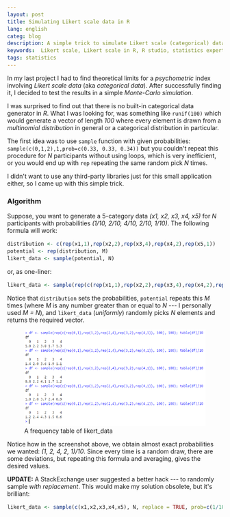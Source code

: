 ```yaml
---
layout: post
title: Simulating Likert scale data in R
lang: english
categ: blog
description: A simple trick to simulate Likert scale (categorical) data in R without any libraries. 
keywords:  Likert scale, Likert scale in R, R studio, statistics expert, statistical consultant, statistical consulting
tags: statistics
---
```


In my last project I had to find theoretical limits for a _psychometric_ index involving _Likert scale data_ (aka _categorical data_). After successfully finding it, I decided to test the results in a simple _Monte-Carlo simulation_.  

I was surprised to find out that there is no built-in categorical data generator in _R_. What I was looking for, was something like `runif(100)` which would generate a vector of length _100_ where every element is drawn from a _multinomial distribution_ in general or a categorical distribution in particular.  

The first idea was to use `sample` function with given probabilities: `sample(c(0,1,2),1,prob=c(0.33, 0.33, 0.34))` but you couldn't repeat this procedure for _N_ participants without using loops, which is very inefficient, or you would end up with `rep` repeating the same random pick _N_ times.  

I didn't want to use any third-party libraries just for this small application either, so I came up with this simple trick.  

### Algorithm

Suppose, you want to generate a 5-category data _(x1, x2, x3, x4, x5)_ for _N_ participants with probabilities _(1/10, 2/10, 4/10, 2/10, 1/10)_. The following formula will work:

```R
distribution <- c(rep(x1,1),rep(x2,2),rep(x3,4),rep(x4,2),rep(x5,1))
potential <- rep(distribution, M)
likert_data <- sample(potential, N)
```

or, as one-liner:

```R
likert_data <- sample(rep(c(rep(x1,1),rep(x2,2),rep(x3,4),rep(x4,2),rep(x5,1)), M), N)
```

Notice that `distribution` sets the probabilities, `potential` repeats this _M_ times (where _M_ is any number greater than or equal to _N_ --- I personally used _M = N_), and `likert_data` (_uniformly_) randomly picks _N_ elements and returns the required vector.  

<figure class="blog">
	<img class="img-fluid" src="/assets/img/likert/likert.png">
	<figcaption>A frequency table of likert_data</figcaption>
</figure>

Notice how in the screenshot above, we obtain almost exact probabilities we wanted: _(1, 2, 4, 2, 1)/10_. Since every time is a random draw, there are some deviations, but repeating this formula and averaging, gives the desired values.  

**UPDATE:** A StackExchange user suggested a better hack --- to randomly sample _with replacement_. This would make my solution obsolete, but it's brilliant:

```R
likert_data <- sample(c(x1,x2,x3,x4,x5), N, replace = TRUE, prob=c(1/10, 2/10, 4/10, 2/10, 1/10))
```

